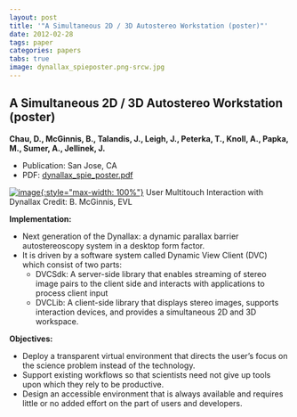 ```yaml
---
layout: post
title: '"A Simultaneous 2D / 3D Autostereo Workstation (poster)"'
date: 2012-02-28
tags: paper
categories: papers
tabs: true
image: dynallax_spieposter.png-srcw.jpg
---
```


## A Simultaneous 2D / 3D Autostereo Workstation (poster)
**Chau, D., McGinnis, B., Talandis, J., Leigh, J., Peterka, T., Knoll, A., Papka, M., Sumer, A., Jellinek, J.**
- Publication: San Jose, CA
- PDF: [dynallax_spie_poster.pdf](/documents/dynallax_spie_poster.pdf)


[![image](https://www.evl.uic.edu/output/originals/dynallax_spieposter.png-srcw.jpg){:style="max-width: 100%"}](https://www.evl.uic.edu/output/originals/dynallax_spieposter.png-srcw.jpg)
User Multitouch Interaction with Dynallax
Credit: B. McGinnis, EVL

<strong>Implementation:</strong><br>
<ul>
<li>Next generation of the Dynallax: a dynamic parallax barrier autostereoscopy system in a desktop form factor.</li>
<li>It is driven by a software system called Dynamic View Client (DVC) which consist of two parts:<br>
<ul>
<li>DVCSdk: A server-side library that enables streaming of stereo image pairs to the client side and interacts with applications to process client input</li>
<li>DVCLib: A client-side library that displays stereo images, supports interaction devices, and provides a simultaneous 2D and 3D workspace.</li>
</ul>
</li>
</ul>

<strong>Objectives:</strong><br>
<ul>
<li>Deploy a transparent virtual environment that directs the user&rsquo;s focus on the science problem instead of the technology.</li>
<li>Support existing workflows so that scientists need not give up tools upon which they rely to be productive.</li>
<li>Design an accessible environment that is always available and requires little or no added effort on the part of users and developers.</li>
</ul>